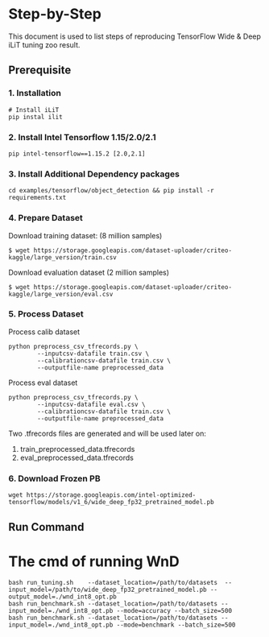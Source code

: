 Step-by-Step
============

This document is used to list steps of reproducing TensorFlow Wide & Deep iLiT tuning zoo result.


## Prerequisite

### 1. Installation
```Shell
# Install iLiT
pip instal ilit
```
### 2. Install Intel Tensorflow 1.15/2.0/2.1
```shell
pip intel-tensorflow==1.15.2 [2.0,2.1]
```

### 3. Install Additional Dependency packages
```shell
cd examples/tensorflow/object_detection && pip install -r requirements.txt
```

### 4. Prepare Dataset
Download training dataset: (8 million samples)
```
$ wget https://storage.googleapis.com/dataset-uploader/criteo-kaggle/large_version/train.csv
```
Download evaluation dataset (2 million samples)
```
$ wget https://storage.googleapis.com/dataset-uploader/criteo-kaggle/large_version/eval.csv
```

### 5. Process Dataset
Process calib dataset
```
python preprocess_csv_tfrecords.py \
        --inputcsv-datafile train.csv \
        --calibrationcsv-datafile train.csv \
        --outputfile-name preprocessed_data
```
Process eval dataset
```
python preprocess_csv_tfrecords.py \
        --inputcsv-datafile eval.csv \
        --calibrationcsv-datafile train.csv \
        --outputfile-name preprocessed_data
```
Two .tfrecords files are generated and will be used later on:
1) train_preprocessed_data.tfrecords
2) eval_preprocessed_data.tfrecords

### 6. Download Frozen PB
```shell
wget https://storage.googleapis.com/intel-optimized-tensorflow/models/v1_6/wide_deep_fp32_pretrained_model.pb
```

## Run Command
  # The cmd of running WnD
  ```Shell
  bash run_tuning.sh    --dataset_location=/path/to/datasets  --input_model=/path/to/wide_deep_fp32_pretrained_model.pb --output_model=./wnd_int8_opt.pb
  bash run_benchmark.sh --dataset_location=/path/to/datasets --input_model=./wnd_int8_opt.pb --mode=accuracy --batch_size=500
  bash run_benchmark.sh --dataset_location=/path/to/datasets --input_model=./wnd_int8_opt.pb --mode=benchmark --batch_size=500
  ```



